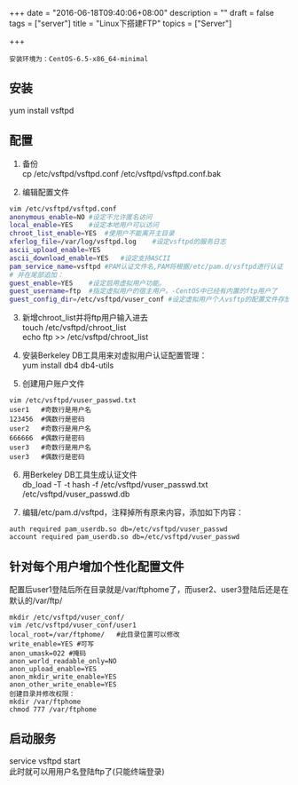 +++
date = "2016-06-18T09:40:06+08:00"
description = ""
draft = false
tags = ["server"]
title = "Linux下搭建FTP"
topics = ["Server"]

+++

```
安装环境为：CentOS-6.5-x86_64-minimal
```
## 安装
yum install vsftpd

## 配置
1. 备份  
cp /etc/vsftpd/vsftpd.conf /etc/vsftpd/vsftpd.conf.bak

2. 编辑配置文件
```sh
vim /etc/vsftpd/vsftpd.conf
anonymous_enable=NO	#设定不允许匿名访问
local_enable=YES	#设定本地用户可以访问
chroot_list_enable=YES	#使用户不能离开主目录
xferlog_file=/var/log/vsftpd.log	#设定vsftpd的服务日志
ascii_upload_enable=YES
ascii_download_enable=YES	#设定支持ASCII
pam_service_name=vsftpd	#PAM认证文件名,PAM将根据/etc/pam.d/vsftpd进行认证
# 并在尾部追加：
guest_enable=YES	#设定启用虚拟用户功能。
guest_username=ftp	#指定虚拟用户的宿主用户。-CentOS中已经有内置的ftp用户了
guest_config_dir=/etc/vsftpd/vuser_conf	#设定虚拟用户个人vsftp的配置文件存放路径。存放虚拟用户个性化的配置文件名，和虚拟用户名相同
```

3. 新增chroot\_list并将ftp用户输入进去  
touch /etc/vsftpd/chroot_list  
echo ftp >> /etc/vsftpd/chroot_list

4. 安装Berkeley DB工具用来对虚拟用户认证配置管理：  
yum install db4 db4-utils

5. 创建用户账户文件
```
vim /etc/vsftpd/vuser_passwd.txt
user1	#奇数行是用户名
123456	#偶数行是密码
user2	#奇数行是用户名
666666	#偶数行是密码
user3	#奇数行是用户名
user3	#偶数行是密码
```

6. 用Berkeley DB工具生成认证文件  
db_load -T -t hash -f /etc/vsftpd/vuser_passwd.txt   /etc/vsftpd/vuser_passwd.db

7. 编辑/etc/pam.d/vsftpd，注释掉所有原来内容，添加如下内容：
```
auth required pam_userdb.so db=/etc/vsftpd/vuser_passwd
account required pam_userdb.so db=/etc/vsftpd/vuser_passwd
```

## 针对每个用户增加个性化配置文件
配置后user1登陆后所在目录就是/var/ftphome了，而user2、user3登陆后还是在默认的/var/ftp/
```
mkdir /etc/vsftpd/vuser_conf/
vim /etc/vsftpd/vuser_conf/user1
local_root=/var/ftphome/   #此目录位置可以修改
write_enable=YES #可写
anon_umask=022 #掩码
anon_world_readable_only=NO
anon_upload_enable=YES
anon_mkdir_write_enable=YES
anon_other_write_enable=YES
创建目录并修改权限：
mkdir /var/ftphome
chmod 777 /var/ftphome
```

## 启动服务
service vsftpd start  
此时就可以用用户名登陆ftp了(只能终端登录)